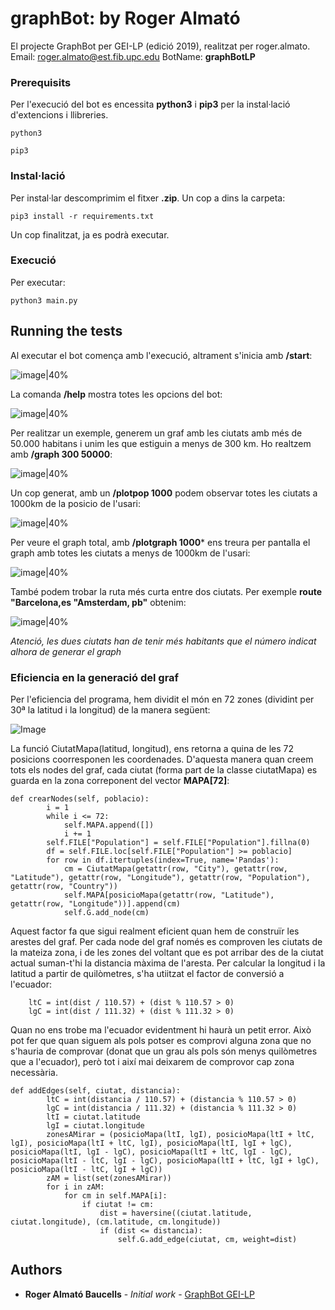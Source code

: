# graphBot: by Roger Almató

El projecte GraphBot per GEI-LP (edició 2019), realitzat per roger.almato.
Email: roger.almato@est.fib.upc.edu
BotName: **graphBotLP**

### Prerequisits

Per l'execució del bot es encessita **python3** i **pip3** per la instal·lació d'extencions i llibreries. 

```
python3
```
```
pip3
```

### Instal·lació

Per instal·lar descomprimim el fitxer **.zip**. Un cop a dins la carpeta:

```
pip3 install -r requirements.txt
```

Un cop finalitzat, ja es podrà executar.

### Execució

Per executar:

```
python3 main.py
```

## Running the tests

Al executar el bot comença amb l'execució, altrament s'inicia amb **/start**:

![image|40%](https://i.ibb.co/WfCt1Pq/photo6039739447685263308.jpg)

La comanda **/help** mostra totes les opcions del bot:

![image|40%](https://i.ibb.co/WFRyZwy/photo6039739447685263307.jpg)

Per realitzar un exemple, generem un graf amb les ciutats amb més de 50.000 habitans i unim les que estiguin a menys de 300 km. Ho realtzem amb **/graph 300 50000**:

![image|40%](https://i.ibb.co/sRzFVfh/photo6039739447685263306.jpg)

Un cop generat, amb un **/plotpop 1000** podem observar totes les ciutats a 1000km de la posicio de l'usari:

![image|40%](https://i.ibb.co/vxgwDWm/photo6039739447685263305.jpg)

Per veure el graph total, amb **/plotgraph 1000*** ens treura per pantalla el graph amb totes les ciutats a menys de 1000km de l'usari:

![image|40%](https://i.ibb.co/ynNXs3R/photo6039739447685263304.jpg)

També podem trobar la ruta més curta entre dos ciutats. Per exemple **route "Barcelona,es "Amsterdam, pb"** obtenim:

![image|40%](https://i.ibb.co/GvSv958/photo6039739447685263303.jpg)

*Atenció, les dues ciutats han de tenir més habitants que el número indicat alhora de generar el graph*

### Eficiencia en la generació del graf

Per l'eficiencia del programa, hem dividit el món en 72 zones (dividint per 30ª la latitud i la longitud) de la manera següent:

![Image](https://i.ibb.co/prttS9s/world.gif)

La funció CiutatMapa(latitud, longitud), ens retorna a quina de les 72 posicions coorresponen les coordenades. D'aquesta manera quan creem tots els nodes del graf, cada ciutat (forma part de la classe ciutatMapa) es guarda en la zona correponent del vector **MAPA[72]**:
```
def crearNodes(self, poblacio):
        i = 1
        while i <= 72:
            self.MAPA.append([])
            i += 1
        self.FILE["Population"] = self.FILE["Population"].fillna(0)
        df = self.FILE.loc[self.FILE["Population"] >= poblacio]
        for row in df.itertuples(index=True, name='Pandas'):
            cm = CiutatMapa(getattr(row, "City"), getattr(row, "Latitude"), getattr(row, "Longitude"), getattr(row, "Population"), getattr(row, "Country"))
            self.MAPA[posicioMapa(getattr(row, "Latitude"), getattr(row, "Longitude"))].append(cm)
            self.G.add_node(cm)
```

Aquest factor fa que sigui realment eficient quan hem de construïr les arestes del graf. Per cada node del graf només es comproven les ciutats de la mateiza zona, i de les zones del voltant que es pot arribar des de la ciutat actual suman-t'hi la distancia màxima de l'aresta. Per calcular la longitud i la latitud a partir de quilòmetres, s'ha utiitzat el factor de conversió a l'ecuador:
```
    ltC = int(dist / 110.57) + (dist % 110.57 > 0)
    lgC = int(dist / 111.32) + (dist % 111.32 > 0)
```
Quan no ens trobe ma l'ecuador evidentment hi haurà un petit error. Això pot fer que quan siguem als pols potser es comprovi alguna zona que no s'hauria de comprovar (donat que un grau als pols són menys quilòmetres que a l'ecuador), però tot i així mai deixarem de comprovor cap zona necessària. 

```
def addEdges(self, ciutat, distancia):
        ltC = int(distancia / 110.57) + (distancia % 110.57 > 0)
        lgC = int(distancia / 111.32) + (distancia % 111.32 > 0)
        ltI = ciutat.latitude
        lgI = ciutat.longitude
        zonesAMirar = (posicioMapa(ltI, lgI), posicioMapa(ltI + ltC, lgI), posicioMapa(ltI + ltC, lgI), posicioMapa(ltI, lgI + lgC), posicioMapa(ltI, lgI - lgC), posicioMapa(ltI + ltC, lgI - lgC), posicioMapa(ltI - ltC, lgI - lgC), posicioMapa(ltI + ltC, lgI + lgC), posicioMapa(ltI - ltC, lgI + lgC))
        zAM = list(set(zonesAMirar))
        for i in zAM:
            for cm in self.MAPA[i]:
                if ciutat != cm:
                    dist = haversine((ciutat.latitude, ciutat.longitude), (cm.latitude, cm.longitude))
                    if (dist <= distancia):
                        self.G.add_edge(ciutat, cm, weight=dist)
```

## Authors

* **Roger Almató Baucells** - *Initial work* - [GraphBot GEI-LP](https://github.com/jordi-petit/lp-graphbot-2019)




